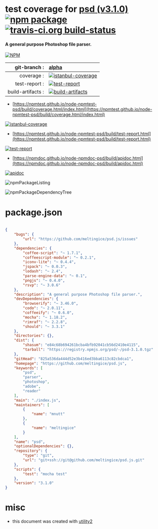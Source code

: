# test coverage for  [psd (v3.1.0)](https://github.com/meltingice/psd.js)  [![npm package](https://img.shields.io/npm/v/npmtest-psd.svg?style=flat-square)](https://www.npmjs.org/package/npmtest-psd) [![travis-ci.org build-status](https://api.travis-ci.org/npmtest/node-npmtest-psd.svg)](https://travis-ci.org/npmtest/node-npmtest-psd)
#### A general purpose Photoshop file parser.

[![NPM](https://nodei.co/npm/psd.png?downloads=true&downloadRank=true&stars=true)](https://www.npmjs.com/package/psd)

| git-branch : | [alpha](https://github.com/npmtest/node-npmtest-psd/tree/alpha)|
|--:|:--|
| coverage : | [![istanbul-coverage](https://npmtest.github.io/node-npmtest-psd/build/coverage.badge.svg)](https://npmtest.github.io/node-npmtest-psd/build/coverage.html/index.html)|
| test-report : | [![test-report](https://npmtest.github.io/node-npmtest-psd/build/test-report.badge.svg)](https://npmtest.github.io/node-npmtest-psd/build/test-report.html)|
| build-artifacts : | [![build-artifacts](https://npmtest.github.io/node-npmtest-psd/glyphicons_144_folder_open.png)](https://github.com/npmtest/node-npmtest-psd/tree/gh-pages/build)|

- [https://npmtest.github.io/node-npmtest-psd/build/coverage.html/index.html](https://npmtest.github.io/node-npmtest-psd/build/coverage.html/index.html)

[![istanbul-coverage](https://npmtest.github.io/node-npmtest-psd/build/screenCapture.buildCi.browser.%252Ftmp%252Fbuild%252Fcoverage.lib.html.png)](https://npmtest.github.io/node-npmtest-psd/build/coverage.html/index.html)

- [https://npmtest.github.io/node-npmtest-psd/build/test-report.html](https://npmtest.github.io/node-npmtest-psd/build/test-report.html)

[![test-report](https://npmtest.github.io/node-npmtest-psd/build/screenCapture.buildCi.browser.%252Ftmp%252Fbuild%252Ftest-report.html.png)](https://npmtest.github.io/node-npmtest-psd/build/test-report.html)

- [https://npmdoc.github.io/node-npmdoc-psd/build/apidoc.html](https://npmdoc.github.io/node-npmdoc-psd/build/apidoc.html)

[![apidoc](https://npmdoc.github.io/node-npmdoc-psd/build/screenCapture.buildCi.browser.%252Ftmp%252Fbuild%252Fapidoc.html.png)](https://npmdoc.github.io/node-npmdoc-psd/build/apidoc.html)

![npmPackageListing](https://npmtest.github.io/node-npmtest-psd/build/screenCapture.npmPackageListing.svg)

![npmPackageDependencyTree](https://npmtest.github.io/node-npmtest-psd/build/screenCapture.npmPackageDependencyTree.svg)



# package.json

```json

{
    "bugs": {
        "url": "https://github.com/meltingice/psd.js/issues"
    },
    "dependencies": {
        "coffee-script": "~ 1.7.1",
        "coffeescript-module": "~ 0.2.1",
        "iconv-lite": "~ 0.4.4",
        "jspack": "~ 0.0.3",
        "lodash": "~ 2.4",
        "parse-engine-data": "~ 0.1",
        "pngjs": "~ 0.4.0",
        "rsvp": "~ 3.0.6"
    },
    "description": "A general purpose Photoshop file parser.",
    "devDependencies": {
        "browserify": "~ 3.46.0",
        "codo": "~ 2.0.11",
        "coffeeify": "~ 0.6.0",
        "mocha": "~ 1.18.2",
        "rimraf": "~ 2.2.8",
        "should": "~ 3.3.1"
    },
    "directories": {},
    "dist": {
        "shasum": "e84c68b694261bcba4bfb92041cb56d2410e4115",
        "tarball": "https://registry.npmjs.org/psd/-/psd-3.1.0.tgz"
    },
    "gitHead": "825a536da444d52e3b416ed3bba6113c82cbdca1",
    "homepage": "https://github.com/meltingice/psd.js",
    "keywords": [
        "psd",
        "parser",
        "photoshop",
        "adobe",
        "reader"
    ],
    "main": "./index.js",
    "maintainers": [
        {
            "name": "mnutt"
        },
        {
            "name": "meltingice"
        }
    ],
    "name": "psd",
    "optionalDependencies": {},
    "repository": {
        "type": "git",
        "url": "git+ssh://git@github.com/meltingice/psd.js.git"
    },
    "scripts": {
        "test": "mocha test"
    },
    "version": "3.1.0"
}
```



# misc
- this document was created with [utility2](https://github.com/kaizhu256/node-utility2)
